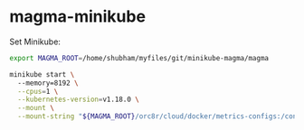 # magma-minikube

Set Minikube:
```bash
export MAGMA_ROOT=/home/shubham/myfiles/git/minikube-magma/magma

minikube start \ 
  --memory=8192 \
  --cpus=1 \
  --kubernetes-version=v1.18.0 \
  --mount \
  --mount-string "${MAGMA_ROOT}/orc8r/cloud/docker/metrics-configs:/configs"
```

